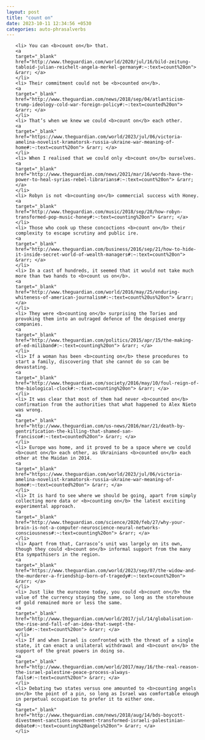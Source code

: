 ```yaml
---
layout: post
title: "count on"
date: 2023-10-11 12:34:56 +0530
categories: auto-phrasalverbs
---
```

<ol>

    <li> You can <b>count on</b> that.
    <a 
    target="_blank" 
    href="http://www.theguardian.com/world/2020/jul/16/bild-zeitung-tabloid-julian-reichelt-angela-merkel-germany#:~:text=count%20on"> &rarr; </a>
    </li>
    <li> Their commitment could not be <b>counted on</b>.
    <a 
    target="_blank" 
    href="http://www.theguardian.com/news/2018/sep/04/atlanticism-trump-ideology-cold-war-foreign-policy#:~:text=counted%20on"> &rarr; </a>
    </li>
    <li> That’s when we knew we could <b>count on</b> each other.
    <a 
    target="_blank" 
    href="https://www.theguardian.com/world/2023/jul/06/victoria-amelina-novelist-kramatorsk-russia-ukraine-war-meaning-of-home#:~:text=count%20on"> &rarr; </a>
    </li>
    <li> When I realised that we could only <b>count on</b> ourselves.
    <a 
    target="_blank" 
    href="http://www.theguardian.com/news/2021/mar/16/words-have-the-power-to-heal-syrias-rebel-librarians#:~:text=count%20on"> &rarr; </a>
    </li>
    <li> Robyn is not <b>counting on</b> commercial success with Honey.
    <a 
    target="_blank" 
    href="http://www.theguardian.com/music/2018/sep/28/how-robyn-transformed-pop-music-honey#:~:text=counting%20on"> &rarr; </a>
    </li>
    <li> Those who cook up these concoctions <b>count on</b> their complexity to escape scrutiny and public ire.
    <a 
    target="_blank" 
    href="http://www.theguardian.com/business/2016/sep/21/how-to-hide-it-inside-secret-world-of-wealth-managers#:~:text=count%20on"> &rarr; </a>
    </li>
    <li> In a cast of hundreds, it seemed that it would not take much more than two hands to <b>count us on</b>.
    <a 
    target="_blank" 
    href="http://www.theguardian.com/world/2016/may/25/enduring-whiteness-of-american-journalism#:~:text=count%20us%20on"> &rarr; </a>
    </li>
    <li> They were <b>counting on</b> surprising the Tories and provoking them into an outraged defence of the despised energy companies.
    <a 
    target="_blank" 
    href="http://www.theguardian.com/politics/2015/apr/15/the-making-of-ed-miliband#:~:text=counting%20on"> &rarr; </a>
    </li>
    <li> If a woman has been <b>counting on</b> these procedures to start a family, discovering that she cannot do so can be devastating.
    <a 
    target="_blank" 
    href="http://www.theguardian.com/society/2016/may/10/foul-reign-of-the-biological-clock#:~:text=counting%20on"> &rarr; </a>
    </li>
    <li> It was clear that most of them had never <b>counted on</b> confirmation from the authorities that what happened to Alex Nieto was wrong.
    <a 
    target="_blank" 
    href="http://www.theguardian.com/us-news/2016/mar/21/death-by-gentrification-the-killing-that-shamed-san-francisco#:~:text=counted%20on"> &rarr; </a>
    </li>
    <li> Europe was home, and it proved to be a space where we could <b>count on</b> each other, as Ukrainians <b>counted on</b> each other at the Maidan in 2014.
    <a 
    target="_blank" 
    href="https://www.theguardian.com/world/2023/jul/06/victoria-amelina-novelist-kramatorsk-russia-ukraine-war-meaning-of-home#:~:text=counted%20on"> &rarr; </a>
    </li>
    <li> It is hard to see where we should be going, apart from simply collecting more data or <b>counting on</b> the latest exciting experimental approach.
    <a 
    target="_blank" 
    href="http://www.theguardian.com/science/2020/feb/27/why-your-brain-is-not-a-computer-neuroscience-neural-networks-consciousness#:~:text=counting%20on"> &rarr; </a>
    </li>
    <li> Apart from that, Carrasco’s unit was largely on its own, though they could <b>count on</b> informal support from the many Eta sympathisers in the region.
    <a 
    target="_blank" 
    href="https://www.theguardian.com/world/2023/sep/07/the-widow-and-the-murderer-a-friendship-born-of-tragedy#:~:text=count%20on"> &rarr; </a>
    </li>
    <li> Just like the eurozone today, you could <b>count on</b> the value of the currency staying the same, so long as the storehouse of gold remained more or less the same.
    <a 
    target="_blank" 
    href="http://www.theguardian.com/world/2017/jul/14/globalisation-the-rise-and-fall-of-an-idea-that-swept-the-world#:~:text=count%20on"> &rarr; </a>
    </li>
    <li> If and when Israel is confronted with the threat of a single state, it can enact a unilateral withdrawal and <b>count on</b> the support of the great powers in doing so.
    <a 
    target="_blank" 
    href="http://www.theguardian.com/world/2017/may/16/the-real-reason-the-israel-palestine-peace-process-always-fails#:~:text=count%20on"> &rarr; </a>
    </li>
    <li> Debating two states versus one amounted to <b>counting angels on</b> the point of a pin, so long as Israel was comfortable enough in perpetual occupation to prefer it to either one.
    <a 
    target="_blank" 
    href="http://www.theguardian.com/news/2018/aug/14/bds-boycott-divestment-sanctions-movement-transformed-israeli-palestinian-debate#:~:text=counting%20angels%20on"> &rarr; </a>
    </li>